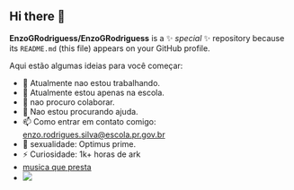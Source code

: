 ## Hi there 👋


**EnzoGRodriguess/EnzoGRodriguess** is a ✨ _special_ ✨ repository because its `README.md` (this file) appears on your GitHub profile.

Aqui estão algumas ideias para você começar:

- 🔭 Atualmente nao estou trabalhando.
- 🌱 Atualmente estou apenas na escola.
- 👯 nao procuro colaborar.
- 🤔 Nao estou procurando ajuda.
- 📫 Como entrar em contato comigo: enzo.rodrigues.silva@escola.pr.gov.br
- 👾 sexualidade: Optimus prime.
- ⚡ Curiosidade: 1k+ horas de ark
- [musica que presta](https://youtu.be/pcfX5B-F8Tw?si=poQt-SptIHlw1sca)
- 
  ![](https://media1.tenor.com/m/11Q2N7c5WuoAAAAd/2wheeled-car-amogus.gif)
  
